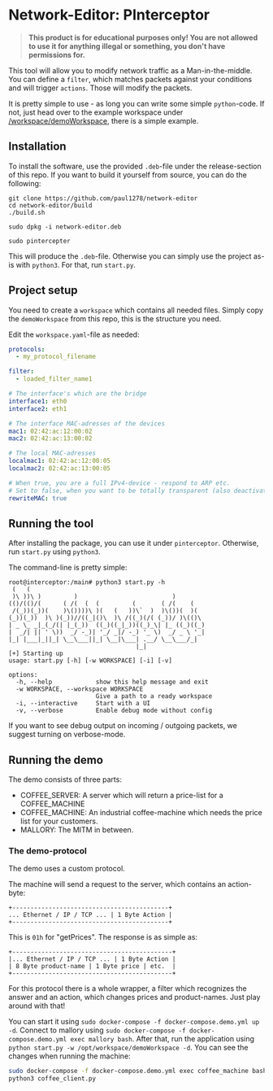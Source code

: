 # Network-Editor: PInterceptor
> **This product is for educational purposes only! You are not allowed to use it for anything illegal or something, you don't have permissions for.**

This tool will allow you to modify network traffic as a Man-in-the-middle.
You can define a `filter`, which matches packets against your conditions and will trigger `actions`.
Those will modify the packets.

It is pretty simple to use - as long you can write some simple `python`-code.
If not, just head over to the example workspace under [/workspace/demoWorkspace](`https://github.com/paul1278/network-editor/tree/main/workspace/demoWorkspace`), there is a simple example.

## Installation
To install the software, use the provided `.deb`-file under the release-section of this repo.
If you want to build it yourself from source, you can do the following:
```
git clone https://github.com/paul1278/network-editor
cd network-editor/build
./build.sh

sudo dpkg -i network-editor.deb

sudo pintercepter
```
This will produce the `.deb`-file. Otherwise you can simply use the project as-is with `python3`. For that, run `start.py`.

## Project setup
You need to create a `workspace` which contains all needed files.
Simply copy the `demoWorkspace` from this repo, this is the structure you need.

Edit the `workspace.yaml`-file as needed:
```yaml
protocols:
  - my_protocol_filename

filter:
  - loaded_filter_name1

# The interface's which are the bridge
interface1: eth0
interface2: eth1

# The interface MAC-adresses of the devices
mac1: 02:42:ac:12:00:02
mac2: 02:42:ac:13:00:02

# The local MAC-adresses
localmac1: 02:42:ac:12:00:05
localmac2: 02:42:ac:13:00:05

# When true, you are a full IPv4-device - respond to ARP etc.
# Set to false, when you want to be totally transparent (also deactivate IP-stack on your device) - in this case you don't need the mac-addresses above.
rewriteMAC: true
```

## Running the tool
After installing the package, you can use it under `pinterceptor`.
Otherwise, run `start.py` using `python3`.

The command-line is pretty simple:
```
root@interceptor:/main# python3 start.py -h
 (   (                                                 
 )\ ))\ )         )                          )         
(()/(()/(      ( /(  (  (         (       ( /(    (    
 /(_))(_))(    )\())))\ )(   (   ))\`  )  )\())(  )(   
(_))(_))  )\ )(_))//((_|()\  )\ /((_)(/( (_))/ )\(()\  
| _ \_ _|_(_/(| |_(_))  ((_)((_|_))((_)_\| |_ ((_)((_) 
|  _/| || ' \))  _/ -_)| '_/ _|/ -_) '_ \)  _/ _ \ '_| 
|_| |___|_||_| \__\___||_| \__|\___| .__/ \__\___/_|   
                                   |_|                 
[+] Starting up
usage: start.py [-h] [-w WORKSPACE] [-i] [-v]

options:
  -h, --help            show this help message and exit
  -w WORKSPACE, --workspace WORKSPACE
                        Give a path to a ready workspace
  -i, --interactive     Start with a UI
  -v, --verbose         Enable debug mode without config
```
If you want to see debug output on incoming / outgoing packets, we suggest turning on verbose-mode.

## Running the demo
The demo consists of three parts:
* COFFEE_SERVER: A server which will return a price-list for a COFFEE_MACHINE
* COFFEE_MACHINE: An industrial coffee-machine which needs the price list for your customers.
* MALLORY: The MITM in between.

### The demo-protocol
The demo uses a custom protocol.

The machine will send a request to the server, which contains an action-byte:
```
+-------------------------------------------+
... Ethernet / IP / TCP ... | 1 Byte Action |
+-------------------------------------------+
```
This is `01h` for "getPrices". The response is as simple as:
```
+--------------------------------------------+
|... Ethernet / IP / TCP ... | 1 Byte Action |
| 8 Byte product-name | 1 Byte price | etc.  |
+--------------------------------------------+
```
For this protocol there is a whole wrapper, a filter which recognizes the answer and an action, which changes prices and product-names. Just play around with that!

You can start it using `sudo docker-compose -f docker-compose.demo.yml up -d`.
Connect to mallory using `sudo docker-compose -f docker-compose.demo.yml exec mallory bash`.
After that, run the application using `python start.py -w /opt/workspace/demoWorkspace -d`.
You can see the changes when running the machine:
```bash
sudo docker-compose -f docker-compose.demo.yml exec coffee_machine bash
python3 coffee_client.py
```